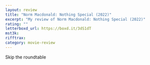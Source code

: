 ```yaml
---
layout: review
title: "Norm Macdonald: Nothing Special (2022)"
excerpt: "My review of Norm Macdonald: Nothing Special (2022)"
rating: ""
letterboxd_url: https://boxd.it/3dS1dT
mst3k:
rifftrax:
category: movie-review
---
```


Skip the roundtable
